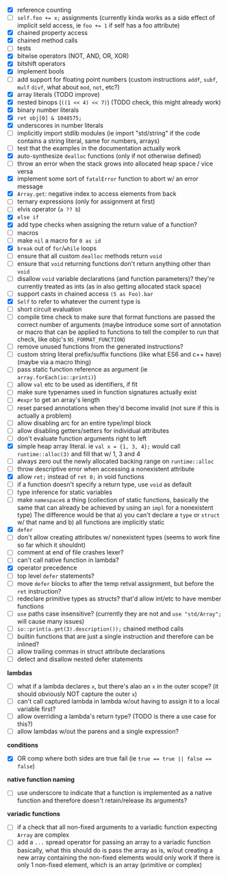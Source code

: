 - [x] reference counting
- [ ] `self.foo += x;` assignments (currently kinda works as a side effect of implicit seld access, ie `foo += 1` if self has a foo attribute)
- [x] chained property access
- [x] chained method calls
- [ ] tests
- [x] bitwise operators (NOT, AND, OR, XOR)
- [x] bitshift operators
- [x] implement bools
- [ ] add support for floating point numbers (custom instructions `addf`, `subf`, `mulf` `divf`, what about `mod`, `not`, etc?)
- [x] array literals (TODO improve)
- [x] nested binops (`((1 << 4) << 7)`) (TODO check, this might already work)
- [x] binary number literals
- [x] `ret obj[0] & 1048575;`
- [x] underscores in number literals
- [ ] implicitly import stdlib modules (ie import "std/string" if the code contains a string literal, same for numbers, arrays)
- [ ] test that the examples in the documentation actually work
- [x] auto-synthesize `dealloc` functions (only if not otherwise defined)
- [ ] throw an error when the stack grows into allocated heap space / vice versa
- [x] implement some sort of `fatalError` function to abort w/ an error message
- [x] `Array.get`: negative index to access elements from back
- [ ] ternary expressions (only for assignment at first)
- [ ] elvis operator (`a ?? b`)
- [x] `else if`
- [x] add type checks when assigning the return value of a function?
- [ ] macros
- [ ] make `nil` a macro for `0 as id`
- [x] `break` out of `for`/`while` loops
- [ ] ensure that all custom `dealloc` methods return `void`
- [ ] ensure that `void` returning functions don't return anything other than `void`
- [ ] disallow `void` variable declarations (and function parameters)? they're currently treated as ints (as in also getting allocated stack space)
- [ ] support casts in chained access `(5 as Foo).bar`
- [x] `Self` to refer to whatever the current type is
- [ ] short circuit evaluation
- [ ] compile time check to make sure that format functions are passed the correct number of arguments (maybe introduce some sort of annotation or macro that can be applied to functions to tell the compiler to run that check, like objc's `NS_FORMAT_FUNCTION`)
- [ ] remove unused functions from the generated instructions?
- [ ] custom string literal prefix/suffix functions (like what ES6 and c++ have) (maybe via a macro thing)
- [ ] pass static function reference as argument (ie `array.forEach(io::printi)`)
- [ ] allow `val` etc to be used as identifiers, if fit
- [ ] make sure typenames used in function signatures actually exist
- [ ] `#expr` to get an array's length
- [ ] reset parsed annotations when they'd become invalid (not sure if this is actually a problem)
- [ ] allow disabling arc for an entire type/impl block
- [ ] allow disabling getters/setters for individual attributes
- [ ] don't evaluate function arguments right to left
- [x] simple heap array literal. ie `val x = {1, 3, 4};` would call `runtime::alloc(3)` and fill that w/ 1, 3 and 4
- [ ] always zero out the newly allocated backing range on `runtime::alloc`
- [ ] throw descriptive error when accessing a nonexistent attribute
- [x] allow `ret;` instead of `ret 0;` in void functions
- [ ] if a function doesn't specify a return type, use `void` as default
- [ ] type inference for static variables
- [ ] make `namespace`s a thing
      (collection of static functions, basically the same that can already be achieved by using an `impl` for a nonexistent type)
      The difference would be that a) you can't declare a `type` or `struct` w/ that name and b) all functions are implicitly static
- [x] `defer`
- [ ] don't allow creating attributes w/ nonexistent types (seems to work fine so far which it shouldnt)
- [ ] comment at end of file crashes lexer?
- [ ] can't call native function in lambda?
- [x] operator precedence
- [ ] top level `defer` statements?
- [ ] move `defer` blocks to after the temp retval assignment, but before the `ret` instruction?
- [ ] redeclare primitive types as structs? that'd allow int/etc to have member functions
- [ ] `use` paths case insensitive? (currently they are not and `use "std/Array";` will cause many issues)
- [ ]  `io::print(a.get(3).description());` chained method calls
- [ ] builtin functions that are just a single instruction and therefore can be inlined?
- [ ] allow trailing commas in struct attribute declarations
- [ ] detect and disallow nested defer statements

**lambdas**
- [ ] what if a lambda declares `x`, but there's alao an `x` in the outer scope? (it should obviously NOT capture the outer `x`)
- [ ] can't call captured lambda in lambda w/out having to assign it to a local variable first?
- [ ] allow overriding a lambda's return type? (TODO is there a use case for this?)
- [ ] allow lambdas w/out the parens and a single expression?

**conditions**
- [x] OR comp where both sides are true fail (ie `true == true || false == false`)

**native function naming**
- [ ] use underscore to indicate that a function is implemented as a native function and therefore doesn't retain/release its arguments?

**variadic functions**
 - [ ] if a check that all non-fixed arguments to a variadic function expecting `Array` are complex
 - [ ] add a `...` spread operator for passing an array to a variadic function
       basically, what this should do is pass the array as is, w/out creating a new array containing the non-fixed elements
       would only work if there is only 1 non-fixed element, which is an array (primitive or complex)

